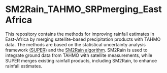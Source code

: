 # SM2Rain_TAHMO_SRPmerging_EastAfrica
This repository contains the methods for improving rainfall estimates in East-Africa by merging satellite-based precipitation products with TAHMO data. 
The methods are based on the statistical uncertainty analysis framework [(SUPER)](https://www.sciencedirect.com/science/article/abs/pii/S0034425722004059) and the [SM2Rain algorithm](https://github.com/IRPIhydrology/sm2rain).
SM2Rain is used to integrate ground data from TAHMO with satellite measurements, while SUPER merges existing rainfall products, including SM2Rain, to enhance rainfall estimates.
